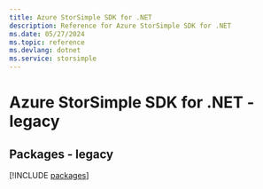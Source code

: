 ```yaml
---
title: Azure StorSimple SDK for .NET
description: Reference for Azure StorSimple SDK for .NET
ms.date: 05/27/2024
ms.topic: reference
ms.devlang: dotnet
ms.service: storsimple
---
```

# Azure StorSimple SDK for .NET - legacy
## Packages - legacy
[!INCLUDE [packages](storsimple-index.md)]